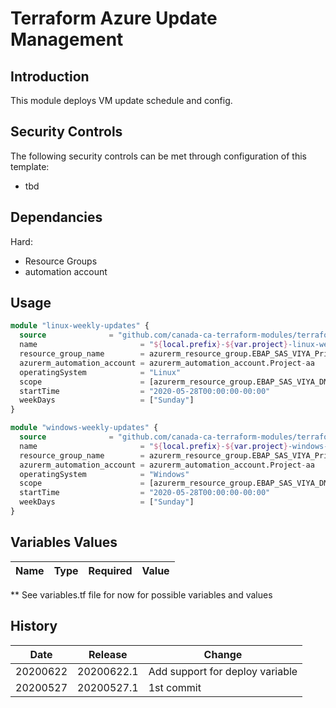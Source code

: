 # Terraform Azure Update Management

## Introduction

This module deploys VM update schedule and config.

## Security Controls

The following security controls can be met through configuration of this template:

* tbd

## Dependancies

Hard:

* Resource Groups
* automation account

## Usage

```terraform
module "linux-weekly-updates" {
  source              = "github.com/canada-ca-terraform-modules/terraform-azurerm_update_management?ref=20200527.1"
  name                       = "${local.prefix}-${var.project}-linux-weekly-updates"
  resource_group_name        = azurerm_resource_group.EBAP_SAS_VIYA_Private-rg.name
  azurerm_automation_account = azurerm_automation_account.Project-aa
  operatingSystem            = "Linux"
  scope                      = [azurerm_resource_group.EBAP_SAS_VIYA_DMZ-rg.id, azurerm_resource_group.EBAP_SAS_VIYA_Private-rg.id]
  startTime                  = "2020-05-28T00:00:00-00:00"
  weekDays                   = ["Sunday"]
}

module "windows-weekly-updates" {
  source              = "github.com/canada-ca-terraform-modules/terraform-azurerm_update_management?ref=20200527.1"
  name                       = "${local.prefix}-${var.project}-windows-weekly-updates"
  resource_group_name        = azurerm_resource_group.EBAP_SAS_VIYA_Private-rg.name
  azurerm_automation_account = azurerm_automation_account.Project-aa
  operatingSystem            = "Windows"
  scope                      = [azurerm_resource_group.EBAP_SAS_VIYA_DMZ-rg.id, azurerm_resource_group.EBAP_SAS_VIYA_Private-rg.id]
  startTime                  = "2020-05-28T00:00:00-00:00"
  weekDays                   = ["Sunday"]
}
```


## Variables Values

| Name                                    | Type   | Required | Value                                                                                                                                                                                                       |
| --------------------------------------- | ------ | -------- | ----------------------------------------------------------------------------------------------------------------------------------------------------------------------------------------------------------- |

** See variables.tf file for now for possible variables and values

## History

| Date     | Release    | Change                                                                                       |
| -------- | ---------- | -------------------------------------------------------------------------------------------- |
| 20200622 | 20200622.1 | Add support for deploy variable |
| 20200527 | 20200527.1 | 1st commit              |

